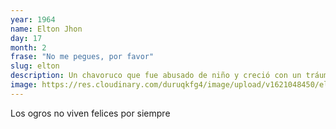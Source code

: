 ```yaml
---
year: 1964
name: Elton Jhon
day: 17
month: 2
frase: "No me pegues, por favor"
slug: elton
description: Un chavoruco que fue abusado de niño y creció con un tráuma hasta que salió del clóset para posteriormente ser víctima de las ofensas de Eminem
image: https://res.cloudinary.com/duruqkfg4/image/upload/v1621048450/elton_yq77yg.jpg
---
```


Los ogros no viven felices por siempre
